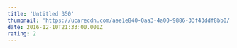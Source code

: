```yaml
---
title: 'Untitled 350'
thumbnail: 'https://ucarecdn.com/aae1e840-0aa3-4a00-9886-33f43ddf8bb0/'
date: 2016-12-10T21:33:00.000Z
rating: 2
---
```

